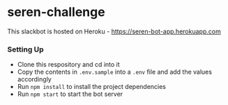 # seren-challenge

This slackbot is hosted on Heroku - https://seren-bot-app.herokuapp.com
### Setting Up

- Clone this respository and cd into it
- Copy the contents in `.env.sample` into a `.env` file and add the values accordingly
- Run `npm install` to install the project dependencies
- Run `npm start` to start the bot server
